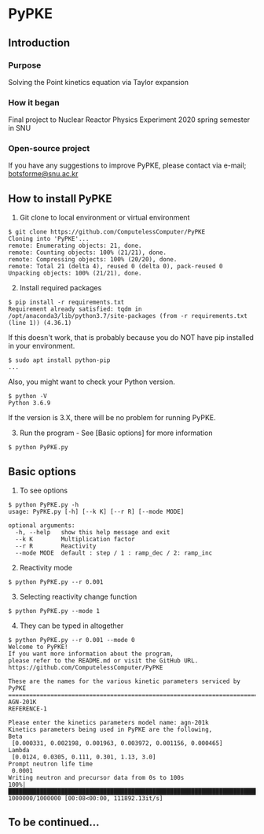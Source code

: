 # PyPKE

## Introduction
### Purpose
Solving the Point kinetics equation via Taylor expansion
### How it began
Final project to Nuclear Reactor Physics Experiment 2020 spring semester in SNU
### Open-source project
If you have any suggestions to improve PyPKE, please contact via e-mail; botsforme@snu.ac.kr

## How to install PyPKE
1. Git clone to local environment or virtual environment
```
$ git clone https://github.com/ComputelessComputer/PyPKE
Cloning into 'PyPKE'...
remote: Enumerating objects: 21, done.
remote: Counting objects: 100% (21/21), done.
remote: Compressing objects: 100% (20/20), done.
remote: Total 21 (delta 4), reused 0 (delta 0), pack-reused 0
Unpacking objects: 100% (21/21), done.
```

2. Install required packages
```
$ pip install -r requirements.txt
Requirement already satisfied: tqdm in /opt/anaconda3/lib/python3.7/site-packages (from -r requirements.txt (line 1)) (4.36.1)
```
  If this doesn't work, that is probably because you do NOT have pip installed in your environment.

```
$ sudo apt install python-pip
...
```
  Also, you might want to check your Python version.
```
$ python -V
Python 3.6.9
```
  If the version is 3.X, there will be no problem for running PyPKE.

3. Run the program - See [Basic options] for more information
```
$ python PyPKE.py
```

## Basic options
1. To see options
```
$ python PyPKE.py -h
usage: PyPKE.py [-h] [--k K] [--r R] [--mode MODE]

optional arguments:
  -h, --help   show this help message and exit
  --k K        Multiplication factor
  --r R        Reactivity
  --mode MODE  default : step / 1 : ramp_dec / 2: ramp_inc
```
2. Reactivity mode
```
$ python PyPKE.py --r 0.001
```
3. Selecting reactivity change function
```
$ python PyPKE.py --mode 1
```
4. They can be typed in altogether
```
$ python PyPKE.py --r 0.001 --mode 0
Welcome to PyPKE!
If you want more information about the program,
please refer to the README.md or visit the GitHub URL.
https://github.com/ComputelessComputer/PyPKE

These are the names for the various kinetic parameters serviced by PyPKE
========================================================================
AGN-201K
REFERENCE-1

Please enter the kinetics parameters model name: agn-201k
Kinetics parameters being used in PyPKE are the following,
Beta
 [0.000331, 0.002198, 0.001963, 0.003972, 0.001156, 0.000465] 
Lambda
 [0.0124, 0.0305, 0.111, 0.301, 1.13, 3.0] 
Prompt neutron life time
 0.0001
Writing neutron and precursor data from 0s to 100s
100%|███████████████████████████████████████████████████████████████████████████████| 1000000/1000000 [00:08<00:00, 111892.13it/s]
```
## To be continued...
